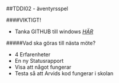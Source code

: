 ##TDDI02 - äventyrsspel

####VIKTIGT!
- Tanka GITHUB till windows [*HÄR*](http://windows.github.com/)

#####Vad ska göras till nästa möte?
- 4 Erfarenheter
- En ny Statusrapport
- Visa att något fungerar
- Testa så att Arvids kod fungerar i skolan


